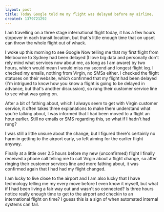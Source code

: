 ```yaml
---
layout: post
title: Today Google told me my flight was delayed before my airline.
created: 1379721292
---
```

<p class="p1">I am travelling on a three stage international flight today, it has a few hours stopover in each transit location, but that&#39;s little enough time that on upset can throw the whole flight out of whack.</span><p class="p1">I woke up this morning to see Google Now telling me that my first flight from Melbourne to Sydney had been delayed (I love big data and personally don&#39;t rely mind what services now about me, as long as I am aware) by two hours, which would mean I would miss my second and longest flight leg. I checked my emails, nothing from Virgin, no SMSs either. I checked the flight statuses on their website, which confirmed that my flight had been delayed (I&#39;m intrigued to know how you know a flight is going to be delayed in advance, but that&#39;s another discussion), so rang their customer service line to see what was going on.</span><p class="p1">After a bit of fathing about, which I always seem to get with Virgin customer service, it often takes three explanations to make them understand what you&#39;re talking about, I was informed that I had been moved to a flight an hour earlier. Still no emails or SMS regarding this, so what if I hadn&#39;t had rung?</span><p class="p1">I was still a little unsure about the change, but I figured there&#39;s certainly no harm in getting to the airport early, so left aiming for the earlier flight anyway.</span><p class="p1">Finally at a little over 2.5 hours before my new (unconfirmed) flight I finally received a phone call telling me to call Virgin about a flight change, so after ringing their customer services line and more fathing about, it was confirmed again that I had had my flight changed.</span><p class="p1">I am lucky to live close to the airport and I am also lucky that I have technology telling me my every move before I even know it myself, but what if I had been living a fair way out and wasn&#39;t so connected? Is three hours notice really enough time to get to the airport and checkin to an international flight on time? I guess this is a sign of when automated internal systems can fail.</span>
